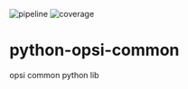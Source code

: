 ![pipeline](https://gitlab.uib.gmbh/uib/python-opsi-common/badges/devel/pipeline.svg)
![coverage](https://gitlab.uib.gmbh/uib/python-opsi-common/badges/devel/coverage.svg)

# python-opsi-common

opsi common python lib
